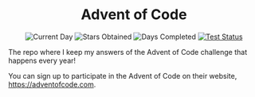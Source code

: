 <div align="center">
  <h1>Advent of Code</h1>
  <p>
    <img src="https://img.shields.io/badge/day%20📅-11-blue"  alt="Current Day"/>
    <img src="https://img.shields.io/badge/stars%20⭐-22-yellow" alt="Stars Obtained" />
    <img src="https://img.shields.io/badge/days%20completed-11-red" alt="Days Completed" />
    <a href="https://circleci.com/gh/dsf3449/advent-of-code"><img src="https://circleci.com/gh/dsf3449/advent-of-code.svg?style=shield" alt="Test Status" /></a>
  </p>
</div>

The repo where I keep my answers of the Advent of Code challenge that happens every year!

You can sign up to participate in the Advent of Code on their website, https://adventofcode.com.
